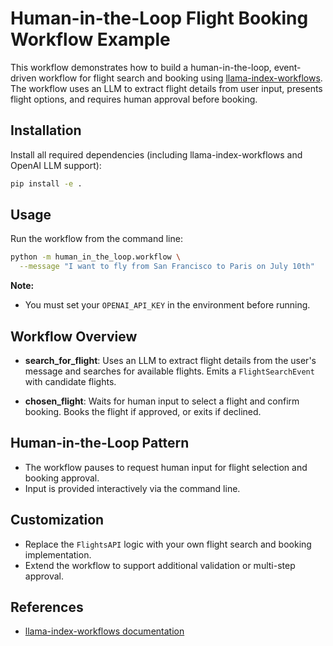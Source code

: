 # Human-in-the-Loop Flight Booking Workflow Example

This workflow demonstrates how to build a human-in-the-loop, event-driven workflow for flight search and booking using [llama-index-workflows](https://github.com/run-llama/llama-index-workflows). The workflow uses an LLM to extract flight details from user input, presents flight options, and requires human approval before booking.

## Installation

Install all required dependencies (including llama-index-workflows and OpenAI LLM support):

```bash
pip install -e .
```

## Usage

Run the workflow from the command line:

```bash
python -m human_in_the_loop.workflow \
  --message "I want to fly from San Francisco to Paris on July 10th"
```

**Note:**

- You must set your `OPENAI_API_KEY` in the environment before running.

## Workflow Overview

- **search_for_flight**:
  Uses an LLM to extract flight details from the user's message and searches for available flights.
  Emits a `FlightSearchEvent` with candidate flights.

- **chosen_flight**:
  Waits for human input to select a flight and confirm booking.
  Books the flight if approved, or exits if declined.

## Human-in-the-Loop Pattern

- The workflow pauses to request human input for flight selection and booking approval.
- Input is provided interactively via the command line.

## Customization

- Replace the `FlightsAPI` logic with your own flight search and booking implementation.
- Extend the workflow to support additional validation or multi-step approval.

## References

- [llama-index-workflows documentation](https://github.com/run-llama/llama-index-workflows)
